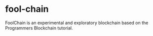 # fool-chain

FoolChain is an experimental and exploratory blockchain based on the Programmers Blockchain tutorial.
